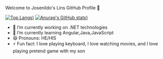 Welcome to Josenildo's Lins GitHub Profile 👋

[![Top Langs](https://github-readme-stats.vercel.app/api/top-langs/?username=josenildolins&show_icons=true&theme=radical))](https://github.com/anuraghazra/github-readme-stats)
[![Anurag's GitHub stats](https://github-readme-stats.vercel.app/api?username=josenildolins&show_icons=true&theme=radical))](https://github.com/anuraghazra/github-readme-stats)


- 🔭 I’m currently working on .NET technologies
- 🌱 I’m currently learning Angular,Java,JavaScript
- 😄 Pronouns: HE/HIS
- ⚡ Fun fact: I love playing keyboard, I love watching movies, and I love playing pretend game with my son